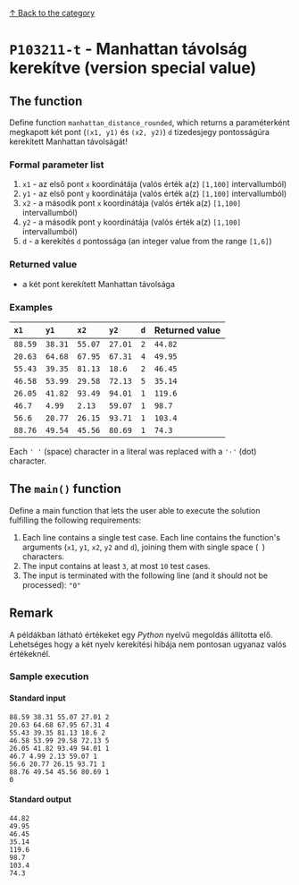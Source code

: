 [↑ Back to the category](./README.md)

# `P103211-t` - Manhattan távolság kerekítve (version special value)

## The function

Define function `manhattan_distance_rounded`, which returns a paraméterként megkapott két pont (`(x1, y1)` és `(x2, y2)`) `d` tizedesjegy pontosságúra kerekített Manhattan távolságát!


### Formal parameter list

1. `x1` - az első pont `x` koordinátája (valós érték a(z) `[1,100]` intervallumból)
2. `y1` - az első pont `y` koordinátája (valós érték a(z) `[1,100]` intervallumból)
3. `x2` - a második pont `x` koordinátája (valós érték a(z) `[1,100]` intervallumból)
4. `y2` - a második pont `y` koordinátája (valós érték a(z) `[1,100]` intervallumból)
5. `d` - a kerekítés `d` pontossága (an integer value from the range `[1,6]`)

### Returned value

* a két pont kerekített Manhattan távolsága

### Examples

| `x1` | `y1` | `x2` | `y2` | `d` | Returned value | 
| :--- | :--- | :--- | :--- | ---: | :-- | 
| `88.59` | `38.31` | `55.07` | `27.01` | `2` | `44.82` | 
| `20.63` | `64.68` | `67.95` | `67.31` | `4` | `49.95` | 
| `55.43` | `39.35` | `81.13` | `18.6` | `2` | `46.45` | 
| `46.58` | `53.99` | `29.58` | `72.13` | `5` | `35.14` | 
| `26.05` | `41.82` | `93.49` | `94.01` | `1` | `119.6` | 
| `46.7` | `4.99` | `2.13` | `59.07` | `1` | `98.7` | 
| `56.6` | `20.77` | `26.15` | `93.71` | `1` | `103.4` | 
| `88.76` | `49.54` | `45.56` | `80.69` | `1` | `74.3` | 

Each `' '` (space) character in a literal was replaced with a  `'·'` (dot) character.

## The `main()` function

Define a main function that lets the user able to execute the solution fulfilling the following requirements:

1. Each line contains a single test case. Each line contains the function's arguments (`x1`, `y1`, `x2`, `y2` and `d`), joining them with single space (` `) characters.
1. The input contains at least `3`, at most `10` test cases.
1. The input is terminated with the following line (and it should not be processed): `"0"`

## Remark
A példákban látható értékeket egy *Python* nyelvű megoldás állította elő. Lehetséges hogy a két nyelv kerekítési hibája nem pontosan ugyanaz valós értékeknél.


### Sample execution

#### Standard input

```
88.59 38.31 55.07 27.01 2
20.63 64.68 67.95 67.31 4
55.43 39.35 81.13 18.6 2
46.58 53.99 29.58 72.13 5
26.05 41.82 93.49 94.01 1
46.7 4.99 2.13 59.07 1
56.6 20.77 26.15 93.71 1
88.76 49.54 45.56 80.69 1
0
```

#### Standard output

```
44.82
49.95
46.45
35.14
119.6
98.7
103.4
74.3
```
